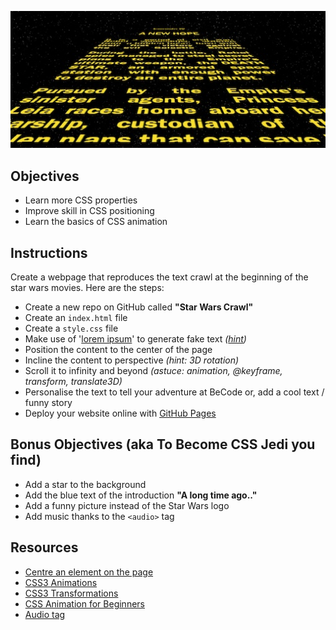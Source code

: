 ![Star Wars Background](Images/Star-Wars.jpg)

## Objectives

- Learn more CSS properties
- Improve skill in CSS positioning
- Learn the basics of CSS animation


## Instructions 

Create a webpage that reproduces the text crawl at the beginning of the star wars movies.
Here are the steps:

- Create a new repo on GitHub called **"Star Wars Crawl"**
- Create an `index.html` file
- Create a `style.css` file
- Make use of '[lorem ipsum](http://en.lipsum.com/)' to generate fake text *([hint](http://www.macdrifter.com/2012/09/lorem-ipsum-shortcut-in-sublime-text.html))*
- Position the content to the center of the page
- Incline the content to perspective *(hint: 3D rotation)*
- Scroll it to infinity and beyond *(astuce: animation, @keyframe, transform, translate3D)*
- Personalise the text to tell your adventure at BeCode or, add a cool text / funny story
- Deploy your website online with [GitHub Pages](https://help.github.com/articles/configuring-a-publishing-source-for-github-pages/)


## Bonus Objectives (aka To Become CSS Jedi you find)

- Add a star to the background
- Add the blue text of the introduction **"A long time ago.."** 
- Add a funny picture instead of the Star Wars logo
- Add music thanks to the `<audio>` tag


## Resources 

- [Centre an element on the page](https://www.w3schools.com/css/css_align.asp)
- [CSS3 Animations](https://www.w3schools.com/css/css3_animations.asp)
- [CSS3 Transformations](https://www.w3schools.com/css/css3_3dtransforms.asp)
- [CSS Animation for Beginners](https://robots.thoughtbot.com/css-animation-for-beginners)
- [Audio tag](https://www.w3schools.com/tags/tag_audio.asp)
